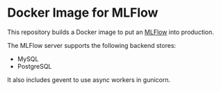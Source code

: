# Docker Image for MLFlow

This repository builds a Docker image to put an [MLFlow](https://mlflow.org/) into production.

The MLFlow server supports the following backend stores:
- MySQL
- PostgreSQL

It also includes gevent to use async workers in gunicorn.

